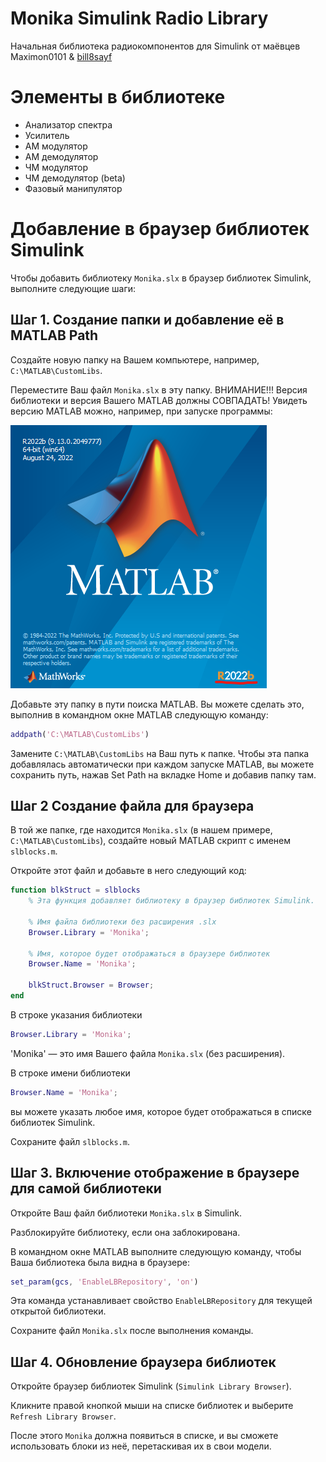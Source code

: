 # Monika Simulink Radio Library
Начальная библиотека радиокомпонентов для Simulink от маёвцев Maximon0101 & [bill8sayf](https://github.com/Bill8sayf)

# Элементы в библиотеке

* Анализатор спектра
* Усилитель
* АМ модулятор
* АМ демодулятор
* ЧМ модулятор
* ЧМ демодулятор (beta)
* Фазовый манипулятор


# Добавление в браузер библиотек Simulink

Чтобы добавить библиотеку `Monika.slx` в браузер библиотек Simulink, выполните следующие шаги:

## Шаг 1. Создание папки и добавление её в MATLAB Path

Создайте новую папку на Вашем компьютере, например, `C:\MATLAB\CustomLibs`.

Переместите Ваш файл `Monika.slx` в эту папку. ВНИМАНИЕ!!! Версия библиотеки и версия Вашего MATLAB должны СОВПАДАТЬ! Увидеть версию MATLAB можно, например, при запуске программы:

![Версия MATLAB при запуске](image.png "Версия MATLAB при запуске")


Добавьте эту папку в пути поиска MATLAB. Вы можете сделать это, выполнив в командном окне MATLAB следующую команду:

```Matlab
addpath('C:\MATLAB\CustomLibs')
```

Замените `C:\MATLAB\CustomLibs` на Ваш путь к папке. Чтобы эта папка добавлялась автоматически при каждом запуске MATLAB, вы можете сохранить путь, нажав Set Path на вкладке Home и добавив папку там.


## Шаг 2 Создание файла для браузера

В той же папке, где находится `Monika.slx` (в нашем примере, `C:\MATLAB\CustomLibs`), создайте новый MATLAB скрипт с именем `slblocks.m`.

Откройте этот файл и добавьте в него следующий код:

```Matlab
function blkStruct = slblocks
    % Эта функция добавляет библиотеку в браузер библиотек Simulink.

    % Имя файла библиотеки без расширения .slx
    Browser.Library = 'Monika';

    % Имя, которое будет отображаться в браузере библиотек
    Browser.Name = 'Monika';

    blkStruct.Browser = Browser;
end
```

В строке указания библиотеки

```Matlab
Browser.Library = 'Monika';
```

'Monika' — это имя Вашего файла `Monika.slx` (без расширения).


В строке имени библиотеки

```Matlab
Browser.Name = 'Monika'; 
```

вы можете указать любое имя, которое будет отображаться в списке библиотек Simulink.


Сохраните файл `slblocks.m`.

## Шаг 3. Включение отображение в браузере для самой библиотеки

Откройте Ваш файл библиотеки `Monika.slx` в Simulink.

Разблокируйте библиотеку, если она заблокирована.

В командном окне MATLAB выполните следующую команду, чтобы Ваша библиотека была видна в браузере:

```Matlab
set_param(gcs, 'EnableLBRepository', 'on')
```

Эта команда устанавливает свойство `EnableLBRepository` для текущей открытой библиотеки.

Сохраните файл `Monika.slx` после выполнения команды.

## Шаг 4. Обновление браузера библиотек

Откройте браузер библиотек Simulink (`Simulink Library Browser`).

Кликните правой кнопкой мыши на списке библиотек и выберите `Refresh Library Browser`.

После этого `Monika` должна появиться в списке, и вы сможете использовать блоки из неё, перетаскивая их в свои модели.
